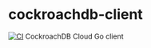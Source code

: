 # cockroachdb-client
[![CI](https://github.com/mmontes11/cockroachdb-client/actions/workflows/ci.yml/badge.svg)](https://github.com/mmontes11/cockroachdb-client/actions/workflows/ci.yml)
CockroachDB Cloud Go client
